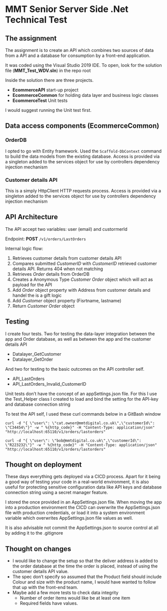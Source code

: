 # MMT Senior Server Side .Net Technical Test
## The assignment 

The assignment is to create an API which combines two sources of data from a API and a database for consumption by a front-end application.

It was coded using the Visual Studio 2019 IDE. To open, look for the solution file (**MMT_Test_WDV.sln**) in the repo root

Inside the solution there are three projects.

* **EcommerceAPI** start-up project
* **EcommerceCommon** for holding data layer and business logic classes
* **EcommerceTest** Unit tests

I would suggest running the Unit test first.

## Data access components (EcommerceCommon)

### OrderDB

I opted to go with Entity framework. Used the `Scaffold-DbContext` command to build the data models from the existing database. Access is provided via a singleton added to the services object for use by controllers dependency injection mechanism

### Customer details API

This is a simply HttpClient HTTP requests process. Access is provided via a singleton added to the services object for use by controllers dependency injection mechanism

## API Architecture

The API accept two variables: user (email) and custormerId

Endpoint: **POST** `/v1/orders/LastOrders`

Internal logic flow:

1.	Retrieves customer details from customer details API
2.	Compares submitted *CustomerID* with *CustomerID* retrieved customer details API. Returns 404 when not matching 
3.  Retrieves *Order* details from OrderDB
4.	Creates a Anonymous Type *Customer Order* object which will act as payload for the API
5.	Add *Order* object property with Address from customer details and handel the is a gift logic
6.	Add *Customer* object property (Fisrtname, lastname)
7.	Return *Customer Order* object

## Testing 

I create four tests. Two for testing the data-layer integration between the app and Order database, as well as between the app and the customer details API

* Datalayer_GetCustomer
* Datalayer_GetOrder

And two for testing to the basic outcomes on the API controller self.

* API_LastOrders
* API_LastOrders_Invalid_CustomerID

Unit tests don’t have the concept of an appSettings.json file. For this I use the Test_Helper class I created to load and bind the setting for the API-key and database connection string

To test the API self, I used these curl commands below in a GitBash window

```
curl -d "{ \"user\": \"cat.owner@mmtdigital.co.uk\",\"customerId\": \"C34454\"}" -w " %{http_code}" -H "Content-Type: application/json" "http://localhost:65110/v1/orders/lastorders"
```

```
curl -d "{ \"user\": \"bob@mmtdigital.co.uk\",\"customerId\": \"R223232\"}" -w " %{http_code}" -H "Content-Type: application/json" "http://localhost:65110/v1/orders/lastorders"
```

## Thought on deployment

These days everything gets deployed via a CICD process.  Apart for it being a good way of testing your code in a real-world environment, it is also useful for protecting sensitive configuration data like API keys and database connection string using a secret manager feature.  

I stored the once provided in an AppSettings.json file. When moving the app into a production environment the CICD can overwrite the AppSettings.json file with production credentials, or load it into a system environment variable which overwrites AppSettings.json file values as  well.

It is also advisable not commit the AppSettings.json to source control at all by adding it to the .gitignore 

## Thought on changes

* I would like to change the setup so that the deliver address is added to the order database at the time the order is placed, instead of using the customer details API value.
* The spec don’t specify so assumed that the Product field should include Colour and size with the product name, I would have wanted to follow that up with the front-end team.
* Maybe add a few more tests to check data integrity
    * Number of order items would like be at least one item
    * Required fields have values. 

  
